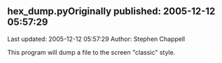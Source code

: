 ## hex_dump.pyOriginally published: 2005-12-12 05:57:29 
Last updated: 2005-12-12 05:57:29 
Author: Stephen Chappell 
 
This program will dump a file to the screen "classic" style.